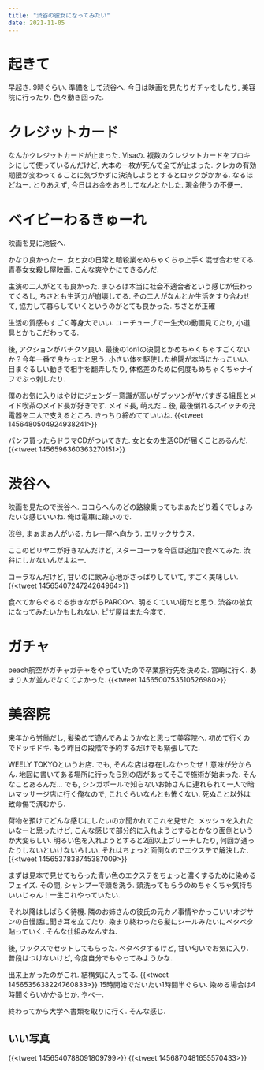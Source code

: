 ```yaml
---
title: "渋谷の彼女になってみたい"
date: 2021-11-05
---
```


# 起きて
早起き. 9時ぐらい. 準備をして渋谷へ. 今日は映画を見たりガチャをしたり, 美容院に行ったり. 色々動き回った.

# クレジットカード
なんかクレジットカードが止まった. Visaの. 複数のクレジットカードをプロキシにして使っているんだけど, 大本の一枚が死んで全てが止まった. クレカの有効期限が変わってることに気づかずに決済しようとするとロックがかかる. なるほどねー. とりあえず, 今日はお金をおろしてなんとかした. 現金使うの不便ー.

# ベイビーわるきゅーれ
映画を見に池袋へ. 

かなり良かったー. 女と女の日常と暗殺業をめちゃくちゃ上手く混ぜ合わせてる. 青春女女殺し屋映画. こんな爽やかにできるんだ.

主演の二人がとても良かった. まひろは本当に社会不適合者という感じが伝わってくるし, ちさとも生活力が崩壊してる. その二人がなんとか生活をすり合わせて, 協力して暮らしていくというのがとても良かった. ちさとが正確

生活の質感もすごく等身大でいい. ユーチューブで一生犬の動画見てたり, 小道具とかもこだわってる.

後, アクションがバチクソ良い. 最後の1on1の決闘とかめちゃくちゃすごくないか？今年一番で良かったと思う. 小さい体を駆使した格闘が本当にかっこいい. 目まぐるしい動きで相手を翻弄したり, 体格差のために何度もめちゃくちゃナイフでぶっ刺したり.

僕のお気に入りはやけにジェンダー意識が高いがプッツンがヤバすぎる組長とメイド喫茶のメイド長が好きです. メイド長, 萌えだ... 後, 最後倒れるスイッチの充電器を二人で支えるところ. きっちり締めてていいね.
{{<tweet 1456480504924938241>}}

パンフ買ったらドラマCDがついてきた. 女と女の生活CDが届くことあるんだ.
{{<tweet 1456596360363270151>}}

# 渋谷へ
映画を見たので渋谷へ. ココらへんのどの路線乗ってもまぁたどり着くでしょみたいな感じいいね. 俺は電車に疎いので.

渋谷, まぁまぁ人がいる. カレー屋へ向かう. エリックサウス.

ここのビリヤニが好きなんだけど, スターコーラを今回は追加で食べてみた. 渋谷にしかないんだよねー.

コーラなんだけど, 甘いのに飲み心地がさっぱりしていて, すごく美味しい. 
{{<tweet 1456540724724264964>}}

食べてからぐるぐる歩きながらPARCOへ. 明るくていい街だと思う. 渋谷の彼女になってみたいかもしれない. ピザ屋はまた今度で.

# ガチャ
peach航空がガチャガチャをやっていたので卒業旅行先を決めた. 宮崎に行く. あまり人が並んでなくてよかった. 
{{<tweet 1456500753510526980>}}

# 美容院
来年から労働だし, 髪染めて遊んでみようかなと思って美容院へ. 初めて行くのでドッキドキ. もう昨日の段階で予約するだけでも緊張してた.

WEELY TOKYOというお店. でも, そんな店は存在しなかったぜ！意味が分からん. 地図に書いてある場所に行ったら別の店があってそこで施術が始まった. そんなことあるんだ... でも, シンガポールで知らないお姉さんに連れられて一人で暗いマッサージ店に行く俺なので, これぐらいなんとも怖くない. 死ぬこと以外は致命傷で済むから.

荷物を預けてどんな感じにしたいのか聞かれてこれを見せた. メッシュを入れたいなーと思ったけど, こんな感じで部分的に入れようとするとかなり面倒というか大変らしい. 明るい色を入れようとすると2回以上ブリーチしたり, 何回か通ったりしないといけないらしい. それはちょっと面倒なのでエクステで解決した.
{{<tweet 1456537838745387009>}}

まずは見本で見せてもらった青い色のエクステをちょっと濃くするために染めるフェイズ. その間, シャンプーで頭を洗う. 頭洗ってもらうのめちゃくちゃ気持ちいいじゃん！一生これやっていたい.

それ以降はしばらく待機. 隣のお姉さんの彼氏の元カノ事情やかっこいいオジサンの自慢話に聞き耳を立てたり. 染まり終わったら髪にシールみたいにペタペタ貼っていく. そんな仕組みなんすね.

後, ワックスでセットしてもらった. ベタベタするけど, 甘い匂いでお気に入り. 普段はつけないけど, 今度自分でもやってみようかな.

出来上がったのがこれ. 結構気に入ってる.
{{<tweet 1456535638224760833>}}
15時開始でだいたい1時間半ぐらい. 染める場合は4時間ぐらいかかるとか. やべー.

終わってから大学へ書類を取りに行く. そんな感じ.
## いい写真
{{<tweet 1456540788091809799>}}
{{<tweet 1456870481655570433>}}